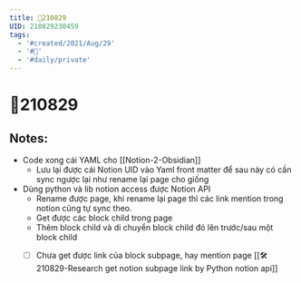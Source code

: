 ```yaml
---
title: 📝210829
UID: 210829230459
tags:
  - '#created/2021/Aug/29'
  - '#📅'
  - '#daily/private'
---
```

# 📝210829

## Notes:
- Code xong cái YAML cho [[Notion-2-Obsidian]]
	- Lưu lại được cái Notion UID vào Yaml front matter để sau này có cần sync ngược lại như rename lại page cho giống
- Dùng python và lib notion access được Notion API
	- Rename được page, khi rename lại page thì các link mention trong notion cũng tự sync theo.
	- Get được các block child trong page
	- Thêm block child và di chuyển block child đó lên trước/sau một block child
	- [ ] Chưa get được link của block subpage, hay mention page 
[[🛠️210829-Research get notion subpage link by Python notion api]]

